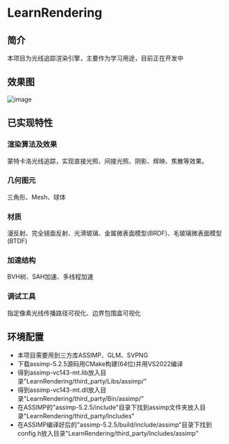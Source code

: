 # LearnRendering

## 简介

本项目为光线追踪渲染引擎，主要作为学习用途，目前正在开发中

## 效果图

![image](https://raw.githubusercontent.com/xiaodoubao22/LearnRendering/main/figure/show.png)

## 已实现特性

### 渲染算法及效果

蒙特卡洛光线追踪，实现直接光照、间接光照、阴影、辉映、焦散等效果。

### 几何图元

三角形、Mesh、球体

### 材质

漫反射、完全镜面反射、光滑玻璃、金属微表面模型(BRDF)、毛玻璃微表面模型(BTDF)

### 加速结构

BVH树、SAH加速、多线程加速

### 调试工具

指定像素光线传播路径可视化、边界包围盒可视化

## 环境配置

- 本项目需要用到三方库ASSIMP、GLM、SVPNG
- 下载assimp-5.2.5源码用CMake构建(64位)并用VS2022编译
- 得到assimp-vc143-mt.lib放入目录"LearnRendering/third_party/Libs/assimp/"
- 得到assimp-vc143-mt.dll放入目录"LearnRendering/third_party/Bin/assimp/"
- 在ASSIMP的"assimp-5.2.5/include"目录下找到assimp文件夹放入目录"LearnRendering/third_party/Includes"
- 在ASSIMP编译好后的"assimp-5.2.5/build/include/assimp"目录下找到config.h放入目录"LearnRendering/third_party/Includes/assimp"


